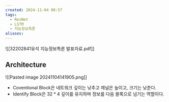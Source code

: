 ```yaml
---
created: 2024-11-04 00:57
tags:
  - ResNet
  - LSTM
  - 지능정보특론
aliases:
---
```

![[32202841유석 지능정보특론 발표자료.pdf]]

## Architecture
![[Pasted image 20241104141905.png]]

- Coventional Block은 네트워크 깊이는 낮추고 채널은 높이고, 크기는 낮춘다.
- Identify Block은 $32*4$ 깊이를 유지하며 정보를 다음 블록으로 넘기는 역할이다. 